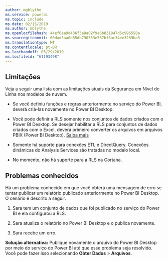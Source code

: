 ```yaml
---
author: mgblythe
ms.service: powerbi
ms.topic: include
ms.date: 02/15/2019
ms.author: mblythe
ms.openlocfilehash: 44ef0aa9d436f3a8a02f9a6b831847d5c996558a
ms.sourcegitcommit: 60dad5aa0d85db790553e537bf8ac34ee3289ba3
ms.translationtype: MT
ms.contentlocale: pt-BR
ms.lasthandoff: 05/29/2019
ms.locfileid: "61193498"
---
```

## <a name="limitations"></a>Limitações

Veja a seguir uma lista com as limitações atuais da Segurança em Nível de Linha nos modelos de nuvem.

* Se você definiu funções e regras anteriormente no serviço do Power BI, deverá criá-las novamente no Power BI Desktop.

* Você pode definir a RLS somente nos conjuntos de dados criados com o Power BI Desktop. Se desejar habilitar a RLS para conjuntos de dados criados com o Excel, deverá primeiro converter os arquivos em arquivos PBIX (Power BI Desktop). [Saiba mais](../desktop-import-excel-workbooks.md)

* Somente há suporte para conexões ETL e DirectQuery. Conexões dinâmicas do Analysis Services são tratadas no modelo local.

* No momento, não há suporte para a RLS na Cortana.

## <a name="known-issues"></a>Problemas conhecidos

Há um problema conhecido em que você obterá uma mensagem de erro se tentar publicar um relatório publicado anteriormente no Power BI Desktop. O cenário é descrito a seguir.

1. Sara tem um conjunto de dados que foi publicado no serviço do Power BI e ela configurou a RLS.

1. Sara atualiza o relatório no Power BI Desktop e o publica novamente.

1. Sara recebe um erro.

**Solução alternativa:** Publique novamente o arquivo do Power BI Desktop por meio do serviço do Power BI até que esse problema seja resolvido. Você pode fazer isso selecionando **Obter Dados** > **Arquivos**.
